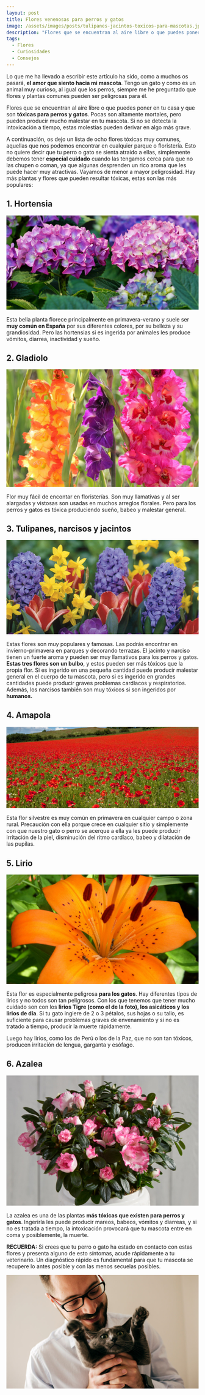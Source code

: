 ```yaml
---
layout: post
title: Flores venenosas para perros y gatos
image: /assets/images/posts/tulipanes-jacintos-toxicos-para-mascotas.jpg
description: "Flores que se encuentran al aire libre o que puedes poner en tu casa y que son tóxicas para perros y gatos. Pocas son altamente mortales, pero pueden producir mucho malestar en tu mascota."
tags:
  - Flores
  - Curiosidades
  - Consejos
---
```


Lo que me ha llevado a escribir este artículo ha sido, como a muchos os pasará, **el amor que siento hacia mi mascota**. Tengo un gato y como es un animal muy curioso, al igual que los perros, siempre me he preguntado que flores y plantas comunes pueden ser peligrosas para él.

Flores que se encuentran al aire libre o que puedes poner en tu casa y que son **tóxicas para perros y gatos**. Pocas son altamente mortales, pero pueden producir mucho malestar en tu mascota. Si no se detecta la intoxicación a tiempo, estas molestias pueden derivar en algo más grave.

A continuación, os dejo un lista de ocho flores tóxicas muy comunes, aquellas que nos podemos encontrar en cualquier parque o floristería. Esto no quiere decir que tu perro o gato se sienta atraido a ellas, simplemente debemos tener **especial cuidado** cuando las tengamos cerca para que no las chupen o coman, ya que algunas desprenden un rico aroma que les puede hacer muy atractivas. Vayamos de menor a mayor peligrosidad. Hay más plantas y flores que pueden resultar tóxicas, estas son las más populares:

## 1. Hortensia

![Hortensia](/assets/images/posts/hortensia-toxica-para-mascotas.jpg)

Esta bella planta florece principalmente en primavera-verano y suele ser **muy común en España** por sus diferentes colores, por su belleza y su grandiosidad. Pero las hortensias si es ingerida por animales les produce vómitos, diarrea, inactividad y sueño.

## 2. Gladiolo
 
![Gladiolo](/assets/images/posts/gladiolo-toxico-para-perros-gatos.jpg)
  
Flor muy fácil de encontar en floristerías. Son muy llamativas y al ser alargadas y vistosas son usadas en muchos arreglos florales. Pero para los perros y gatos es tóxica produciendo sueño, babeo y malestar general.


## 3. Tulipanes, narcisos y jacintos

![Tulipanes, narcisos y jacintos](/assets/images/posts/tulipanes-jacintos-narcisos-toxicos-para-mascotas.jpg)

Estas flores son muy populares y famosas. Las podrás encontrar en invierno-primavera en parques y decorando terrazas. El jacinto y narciso tienen un fuerte aroma y pueden ser muy llamativos para los perros y gatos. **Estas tres flores son un bulbo**, y estos pueden ser más tóxicos que la propia flor. Si es ingerido en una pequeña cantidad puede producir malestar general en el cuerpo de tu mascota, pero si es ingerido en grandes cantidades puede producir graves problemas cardíacos y respiratorios. Además, los narcisos también son muy tóxicos si son ingeridos por **humanos.**

## 4. Amapola

![Amapola](/assets/images/posts/amapola-toxica-para-mascotas.jpg)

Esta flor silvestre es muy común en primavera en cualquier campo o zona rural. Precaución con ella porque crece en cualquier sitio y simplemente con que nuestro gato o perro se acerque a ella ya les puede producir irritación de la piel, disminución del ritmo cardíaco, babeo y dilatación de las pupilas.

## 5. Lirio

![Lirios Tigre](/assets/images/posts/lirio-toxico-para-gato.jpg)

Esta flor es especialmente peligrosa **para los gatos**. Hay diferentes tipos de lirios y no todos son tan peligrosos. Con los que tenemos que tener mucho cuidado son con los **lirios Tigre (como el de la foto), los asicáticos y los lirios de día**. Si tu gato ingiere de 2 o 3 pétalos, sus hojas o su tallo, es suficiente para causar problemas graves de envenamiento y si no es tratado a tiempo, producir la muerte rápidamente.

Luego hay lirios, como los de Perú o los de la Paz, que no son tan tóxicos, producen irritación de lengua, garganta y esófago.

## 6. Azalea

![Azalea](/assets/images/posts/azalea-toxica-para-perros-gatos.jpg)

La azalea es una de las plantas **más tóxicas que existen para perros y gatos**. Ingerirla les puede producir mareos, babeos, vómitos y diarreas, y si no es tratada a tiempo, la intoxicación provocará que tu mascota entre en coma y posiblemente, la muerte.

**RECUERDA:** Si crees que tu perro o gato ha estado en contacto con estas flores y presenta alguno de esto síntomas, acude rápidamente a tu veterinario. Un diagnóstico rápido es fundamental para que tu mascota se recupere lo antes posible y con las menos secuelas posibles.

![Flores venenosas para tu mascota](/assets/images/posts/flores-venenosas-perros-gatos.jpg)
